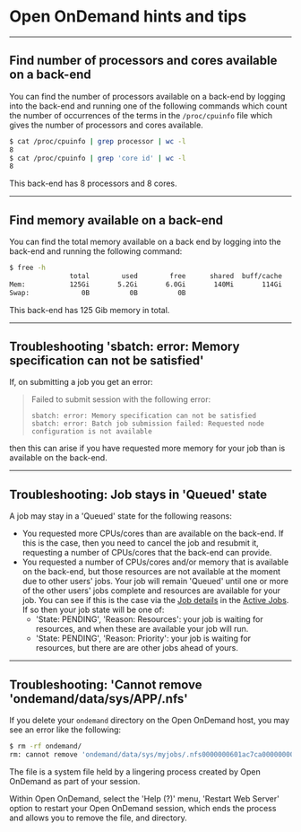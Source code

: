# Open OnDemand hints and tips

---

## Find number of processors and cores available on a back-end

You can find the number of processors available on a back-end by logging into the back-end and running one of the following commands which count the number of occurrences of the terms in the `/proc/cpuinfo` file which gives the number of processors and cores available.

```bash
$ cat /proc/cpuinfo | grep processor | wc -l
8
$ cat /proc/cpuinfo | grep 'core id' | wc -l
8
```

This back-end has 8 processors and 8 cores.

---

## Find memory available on a back-end

You can find the total memory available on a back end by logging into the back-end and running the following command:

```bash
$ free -h
               total        used        free      shared  buff/cache   available
Mem:           125Gi       5.2Gi       6.0Gi       140Mi       114Gi       119Gi
Swap:             0B          0B          0B
```

This back-end has 125 Gib memory in total.

---

## Troubleshooting 'sbatch: error: Memory specification can not be satisfied'

If, on submitting a job you get an error:

> Failed to submit session with the following error:
>
> ```text
> sbatch: error: Memory specification can not be satisfied
> sbatch: error: Batch job submission failed: Requested node configuration is not available
> ```

then this can arise if you have requested more memory for your job than is available on the back-end.

---

## Troubleshooting: Job stays in 'Queued' state

A job may stay in a 'Queued' state for the following reasons:

* You requested more CPUs/cores than are available on the back-end. If this is the case, then you need to cancel the job and resubmit it, requesting a number of CPUs/cores that the back-end can provide.
* You requested a number of CPUs/cores and/or memory that is available on the back-end, but those resources are not available at the moment due to other users' jobs. Your job will remain 'Queued' until one or more of the other users' jobs complete and resources are available for your job. You can see if this is the case via the [Job details](./apps/active-jobs.md#job-details) in the [Active Jobs](./apps/active-jobs.md). If so then your job state will be one of:
    * 'State: PENDING', 'Reason: Resources': your job is waiting for resources, and when these are available your job will run.
    * 'State: PENDING', 'Reason: Priority': your job is waiting for resources, but there are are other jobs ahead of yours.

---

## Troubleshooting: 'Cannot remove 'ondemand/data/sys/APP/.nfs'

If you delete your `ondemand` directory on the Open OnDemand host, you may see an error like the following:

```bash
$ rm -rf ondemand/
rm: cannot remove 'ondemand/data/sys/myjobs/.nfs0000000601ac7ca000000002': Device or resource busy
```

The file is a system file held by a lingering process created by Open OnDemand as part of your session.

Within Open OnDemand, select the 'Help (?)' menu, 'Restart Web Server' option to restart your Open OnDemand session, which ends the process and allows you to remove the file, and directory.
